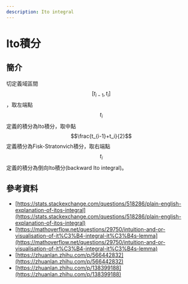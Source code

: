 ```yaml
---
description: Ito integral
---
```


# Ito積分

## 簡介

切定義域區間$$[t_{i-1}, t_i]$$，取左端點$$t_i$$定義的積分為Ito積分，取中點$$\frac{t_{i-1}+t_i}{2}$$定義積分為Fisk-Stratonvich積分，取右端點$$t_i$$定義的積分為倒向Ito積分(backward Ito integral)。

## 參考資料

* [https://stats.stackexchange.com/questions/518286/plain-english-explanation-of-itos-integral](https://stats.stackexchange.com/questions/518286/plain-english-explanation-of-itos-integral)
* [https://mathoverflow.net/questions/29750/intuition-and-or-visualisation-of-it%C3%B4-integral-it%C3%B4s-lemma](https://mathoverflow.net/questions/29750/intuition-and-or-visualisation-of-it%C3%B4-integral-it%C3%B4s-lemma)
* [https://zhuanlan.zhihu.com/p/566442832](https://zhuanlan.zhihu.com/p/566442832)
* [https://zhuanlan.zhihu.com/p/138399188](https://zhuanlan.zhihu.com/p/138399188)
